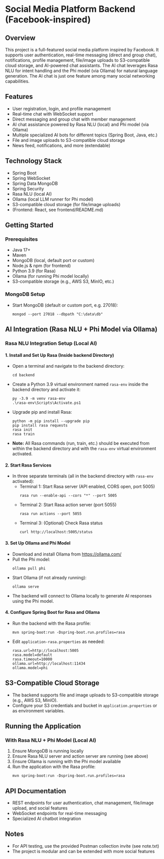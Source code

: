 # Social Media Platform Backend (Facebook-inspired)

## Overview

This project is a full-featured social media platform inspired by Facebook. It supports user authentication, real-time messaging (direct and group chat), notifications, profile management, file/image uploads to S3-compatible cloud storage, and AI-powered chat assistants. The AI chat leverages Rasa NLU for intent handling and the Phi model (via Ollama) for natural language generation. The AI chat is just one feature among many social networking capabilities.

## Features

- User registration, login, and profile management
- Real-time chat with WebSocket support
- Direct messaging and group chat with member management
- AI chat assistance powered by Rasa NLU (local) and Phi model (via Ollama)
- Multiple specialized AI bots for different topics (Spring Boot, Java, etc.)
- File and image uploads to S3-compatible cloud storage
- News feed, notifications, and more (extendable)

## Technology Stack

- Spring Boot
- Spring WebSocket
- Spring Data MongoDB
- Spring Security
- Rasa NLU (local AI)
- Ollama (local LLM runner for Phi model)
- S3-compatible cloud storage (for file/image uploads)
- (Frontend: React, see frontend/README.md)

## Getting Started

### Prerequisites
- Java 17+
- Maven
- MongoDB (local, default port or custom)
- Node.js & npm (for frontend)
- Python 3.9 (for Rasa)
- Ollama (for running Phi model locally)
- S3-compatible storage (e.g., AWS S3, MinIO, etc.)

### MongoDB Setup
- Start MongoDB (default or custom port, e.g. 27018):
  ```
  mongod --port 27018 --dbpath "C:\data\db"
  ```

## AI Integration (Rasa NLU + Phi Model via Ollama)

### Rasa NLU Integration Setup (Local AI)

#### 1. Install and Set Up Rasa (Inside backend Directory)
- Open a terminal and navigate to the backend directory:
  ```
  cd backend
  ```
- Create a Python 3.9 virtual environment named `rasa-env` inside the backend directory and activate it:
  ```
  py -3.9 -m venv rasa-env
  .\rasa-env\Scripts\Activate.ps1
  ```
- Upgrade pip and install Rasa:
  ```
  python -m pip install --upgrade pip
  pip install rasa requests
  rasa init
  rasa train
  ```
- **Note:** All Rasa commands (run, train, etc.) should be executed from within the backend directory and with the `rasa-env` virtual environment activated.

#### 2. Start Rasa Services
- In three separate terminals (all in the backend directory with `rasa-env` activated):
  - Terminal 1: Start Rasa server (API enabled, CORS open, port 5005)
    ```
    rasa run --enable-api --cors "*" --port 5005
    ```
  - Terminal 2: Start Rasa action server (port 5055)
    ```
    rasa run actions --port 5055
    ```
  - Terminal 3: (Optional) Check Rasa status
    ```
    curl http://localhost:5005/status
    ```

#### 3. Set Up Ollama and Phi Model
- Download and install Ollama from https://ollama.com/
- Pull the Phi model:
  ```
  ollama pull phi
  ```
- Start Ollama (if not already running):
  ```
  ollama serve
  ```
- The backend will connect to Ollama locally to generate AI responses using the Phi model.

#### 4. Configure Spring Boot for Rasa and Ollama
- Run the backend with the Rasa profile:
  ```
  mvn spring-boot:run -Dspring-boot.run.profiles=rasa
  ```
- Edit `application-rasa.properties` as needed:
  ```
  rasa.url=http://localhost:5005
  rasa.model=default
  rasa.timeout=10000
  ollama.url=http://localhost:11434
  ollama.model=phi
  ```

## S3-Compatible Cloud Storage
- The backend supports file and image uploads to S3-compatible storage (e.g., AWS S3, MinIO).
- Configure your S3 credentials and bucket in `application.properties` or as environment variables.

## Running the Application

### With Rasa NLU + Phi Model (Local AI)
1. Ensure MongoDB is running locally
2. Ensure Rasa NLU server and action server are running (see above)
3. Ensure Ollama is running with the Phi model available
4. Run the application with the Rasa profile:
   ```
   mvn spring-boot:run -Dspring-boot.run.profiles=rasa
   ```

## API Documentation
- REST endpoints for user authentication, chat management, file/image upload, and social features
- WebSocket endpoints for real-time messaging
- Specialized AI chatbot integration

## Notes
- For API testing, use the provided Postman collection invite (see note.txt)
- The project is modular and can be extended with more social features 